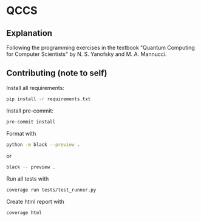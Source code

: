# QCCS

## Explanation

Following the programming exercises in the textbook
"Quantum Computing for Computer Scientists" by N. S.
Yanofsky and M. A. Mannucci.

## Contributing (note to self)

Install all requirements:

``` sh
pip install -r requirements.txt
```

Install pre-commit:

``` sh
pre-commit install
```

Format with

``` sh
python -m black --preview .
```

or

``` sh
black -- preview .
```

Run all tests with

``` sh
coverage run tests/test_runner.py
```

Create html report with

``` sh
coverage html
```
